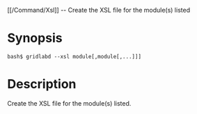[[/Command/Xsl]] -- Create the XSL file for the module(s) listed

# Synopsis

~~~
bash$ gridlabd --xsl module[,module[,...]]]                            
~~~

# Description

Create the XSL file for the module(s) listed.

